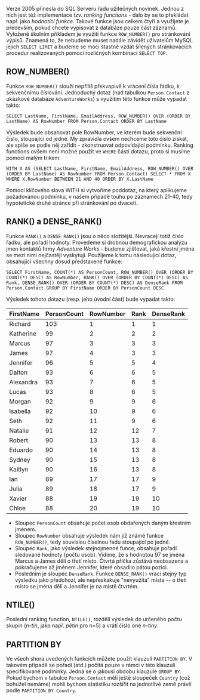 <!-- dcterms:identifier = aspnetcz#99 -->
<!-- dcterms:title = Ranking functions v SQL 2005 - konečně pohodlné stránkování -->
<!-- dcterms:abstract = Verze 2005 přinesla do SQL Serveru řadu užitečných novinek. Jednou z nich jest též implementace tzv. ranking functions - dalo by se to překládat např. jako hodnotící funkce. Takové funkce jsou celkem čtyři a využijete je především, pokud chcete vypisovat z databáze pouze část záznamů. Vyloženě školním příkladem je využití funkce ROW_NUMBER() pro stránkování výpisů. Znamená to, že nebudeme muset nadále závidět uživatelům MySQL jejich SELECT LIMIT a budeme se moci štastně vzdát šílených stránkovacích procedur realizovaných pomocí rozličných kombinací SELECT TOP. -->
<!-- np9:categoryId = 1 -->
<!-- x4w:category = IT -->
<!-- np9:authorId = 1 -->
<!-- np9:authorEmail = michal.valasek@altairis.cz -->
<!-- dcterms:creator = Michal Altair Valášek -->
<!-- dcterms:created = 2006-06-27T01:13:39.333+02:00 -->
<!-- dcterms:date = 2006-06-27T01:13:39.333+02:00 -->

 

Verze 2005 přinesla do SQL Serveru řadu užitečných novinek. Jednou z nich jest též implementace tzv. *ranking functions* - dalo by se to překládat např. jako *hodnotící funkce*. Takové funkce jsou celkem čtyři a využijete je především, pokud chcete vypisovat z databáze pouze část záznamů. Vyloženě školním příkladem je využití funkce `ROW_NUMBER()` pro stránkování výpisů. Znamená to, že nebudeme muset nadále závidět uživatelům MySQL jejich `SELECT LIMIT` a budeme se moci štastně vzdát šílených stránkovacích procedur realizovaných pomocí rozličných kombinací `SELECT TOP`.

## ROW_NUMBER()

Funkce `ROW_NUMBER()` slouží nepříliš překvapivě k vrácení čísla řádku, k sekvenčnímu číslování. Jednoduchý dotaz (nad tabulkou `Person.Contact` z ukázkové databáze `AdventureWorks`) s využitím této funkce může vypadat takto:

`SELECT LastName, FirstName, EmailAddress, ROW_NUMBER() OVER (ORDER BY LastName) AS RowNumber FROM Person.Contact ORDER BY LastName`

Výsledek bude obsahovat pole RowNumber, ve kterém bude sekvenční číslo, stoupající od jedné. My zpravidla ovšem nechceme toto číslo získat, ale spíše se podle něj zařídit - zkonstruovat odpovídající podmínku. Ranking functions ovšem není možné použít ve `WHERE` části dotazu, proto si musíme pomoci malým trikem:

`WITH X AS (SELECT LastName, FirstName, EmailAddress, ROW_NUMBER() OVER (ORDER BY LastName) AS RowNumber FROM Person.Contact) SELECT * FROM X WHERE X.RowNumber BETWEEN 21 AND 40 ORDER BY X.LastName`

Pomocí klíčového slova WITH si vytvoříme poddotaz, na který aplikujeme požadovanou podmínku, v našem případě touhu po záznamech 21-40, tedy hypotetické druhé stránce při stránkování po dvaceti.

## RANK() a DENSE_RANK()

Funkce `RANK()` a `DENSE_RANK()` jsou o něco složitější. Nevracejí totiž číslo řádku, ale pořadí hodnoty. Provedeme si drobnou demografickou analýzu jmen kontaktů firmy *Adventure Works* - budeme zjišťovat, jaká křestní jména se mezi nimi nejčastěji vyskytují. Použijeme k tomu následující dotaz, obsahující všechny dosud představené funkce:

`SELECT FirstName, COUNT(*) AS PersonCount, ROW_NUMBER() OVER (ORDER BY COUNT(*) DESC) AS RowNumber, RANK() OVER (ORDER BY COUNT(*) DESC) AS Rank, DENSE_RANK() OVER (ORDER BY COUNT(*) DESC) AS DenseRank FROM Person.Contact GROUP BY FirstName ORDER BY PersonCount DESC`

Výsledek tohoto dotazu (resp. jeho úvodní část) bude vypadat takto:

<table style="MARGIN-LEFT: auto; MARGIN-RIGHT: auto"><colgroup><col><col style="TEXT-ALIGN: right" span="4"></colgroup><thead>
<tr><th>FirstName</th><th>PersonCount</th><th>RowNumber</th><th>Rank</th><th>DenseRank</th></tr></thead>
<tbody>
<tr>
<td>Richard</td>
<td>103</td>
<td>1</td>
<td>1</td>
<td>1</td></tr>
<tr>
<td>Katherine</td>
<td>99</td>
<td>2</td>
<td>2</td>
<td>2</td></tr>
<tr>
<td>Marcus</td>
<td>97</td>
<td>3</td>
<td>3</td>
<td>3</td></tr>
<tr>
<td>James</td>
<td>97</td>
<td>4</td>
<td>3</td>
<td>3</td></tr>
<tr>
<td>Jennifer</td>
<td>96</td>
<td>5</td>
<td>5</td>
<td>4</td></tr>
<tr>
<td>Dalton</td>
<td>93</td>
<td>6</td>
<td>6</td>
<td>5</td></tr>
<tr>
<td>Alexandra</td>
<td>93</td>
<td>7</td>
<td>6</td>
<td>5</td></tr>
<tr>
<td>Lucas</td>
<td>93</td>
<td>8</td>
<td>6</td>
<td>5</td></tr>
<tr>
<td>Morgan</td>
<td>92</td>
<td>9</td>
<td>9</td>
<td>6</td></tr>
<tr>
<td>Isabella</td>
<td>92</td>
<td>10</td>
<td>9</td>
<td>6</td></tr>
<tr>
<td>Seth</td>
<td>92</td>
<td>11</td>
<td>9</td>
<td>6</td></tr>
<tr>
<td>Natalie</td>
<td>91</td>
<td>12</td>
<td>12</td>
<td>7</td></tr>
<tr>
<td>Robert</td>
<td>90</td>
<td>13</td>
<td>13</td>
<td>8</td></tr>
<tr>
<td>Eduardo</td>
<td>90</td>
<td>14</td>
<td>13</td>
<td>8</td></tr>
<tr>
<td>Sydney</td>
<td>90</td>
<td>15</td>
<td>13</td>
<td>8</td></tr>
<tr>
<td>Kaitlyn</td>
<td>90</td>
<td>16</td>
<td>13</td>
<td>8</td></tr>
<tr>
<td>Ian</td>
<td>89</td>
<td>17</td>
<td>17</td>
<td>9</td></tr>
<tr>
<td>Julia</td>
<td>89</td>
<td>18</td>
<td>17</td>
<td>9</td></tr>
<tr>
<td>Xavier</td>
<td>88</td>
<td>19</td>
<td>19</td>
<td>10</td></tr>
<tr>
<td>Chloe</td>
<td>88</td>
<td>20</td>
<td>19</td>
<td>10</td></tr></tbody></table>

*   Sloupec `PersonCount` obsahuje počet osob obdařených daným křestním jménem. 
*   Sloupec `RowNumber` obsahuje výsledek nám již známé funkce `ROW_NUMBER()`, tedy souvislou číselnou řadu stoupající po jedné. 
*   Sloupec `Rank`, jako výsledek stejnojmenné funce, obsahuje pořadí sledované hodnoty (počtu osob). Vidíme, že s hodnotou 97 se jména Marcus a James dělí o třetí místo. Čtvrtá příčka zůstává neobsazena a pokračujeme až jménem Jennifer, které obsadilo pátou pozici.
*   Posledním je sloupec `DenseRank`. Funkce `DENSE_RANK()` vrací stejný typ výsledku jako předchozí, ale nepřeskakuje "nevyužitá" místa -- o třetí místo se jména dělí a Jennifer je na místě čtvrtém.

## NTILE()

Poslední ranking function, `NTILE()`, rozdělí výsledek do určeného počtu skupin (*n-tin*, jako např. *pětin* pro n=5) a vrátí číslo oné *n-tiny*.

## PARTITION BY

Ve všech shora uvedených funkcích můžete použít klauzuli `PARTITION BY`. V takovém případě se pořadí (atd.) počítá pouze v rámci v této klauzuli specifikované podmínky. Jedná se o jakousi obdobu klauzule `GROUP BY`. Pokud bychom v tabulce `Person.Contact` měli ještě sloupeček `Country` (což bohužel nemáme) mohli bychom statistiku rozšířit na jednotlivé země právě podle `PARTITION BY Country`.